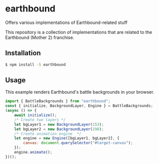 # earthbound
Offers various implementations of Earthbound-related stuff

This repository is a collection of implementations that are related to the Earthbound (Mother 2) franchise.

## Installation
```bash
$ npm install -S earthbound
```

## Usage
This example renders Earthbound's battle backgrounds in your browser.
```js
import { BattleBackgrounds } from "earthbound";
const { initialize, BackgroundLayer, Engine } = BattleBackgrounds;
(async () => {
    await initialize();
    /* Create two layers */
    let bgLayer1 = new BackgroundLayer(153);
    let bgLayer2 = new BackgroundLayer(298);
    /* Create animation engine  */
    let engine = new Engine([bgLayer1, bgLayer2], {
        canvas: document.querySelector("#target-canvas");
    });
    engine.animate();
})();
```
